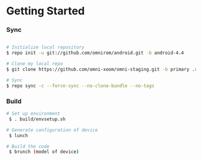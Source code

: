 # Getting Started #

### Sync ###

```bash

# Initialize local repository
$ repo init -u git://github.com/omnirom/android.git -b android-4.4

# Clone my local repo
$ git clone https://github.com/omni-xoom/omni-staging.git -b primary .repo/local_manifests

# Sync
$ repo sync -c --force-sync --no-clone-bundle --no-tags
```

### Build ###

```bash
# Set up environment
 $ . build/envsetup.sh

# Generate configuration of device
 $ lunch

# Build the code
 $ brunch (model of device)
 ```
